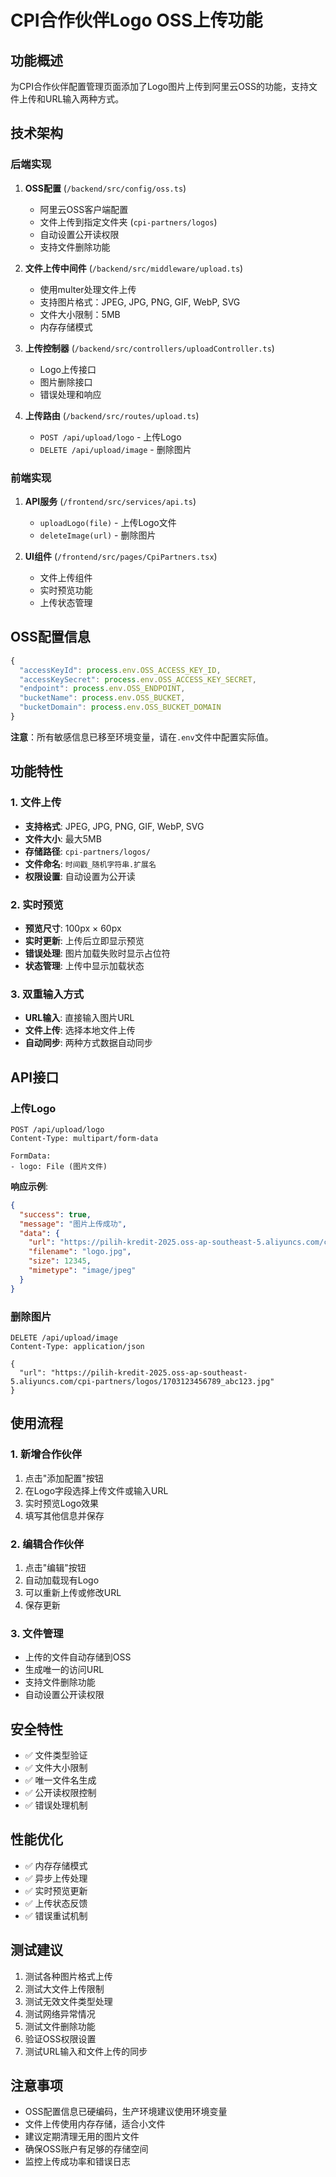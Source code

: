 # CPI合作伙伴Logo OSS上传功能

## 功能概述
为CPI合作伙伴配置管理页面添加了Logo图片上传到阿里云OSS的功能，支持文件上传和URL输入两种方式。

## 技术架构

### 后端实现
1. **OSS配置** (`/backend/src/config/oss.ts`)
   - 阿里云OSS客户端配置
   - 文件上传到指定文件夹 (`cpi-partners/logos`)
   - 自动设置公开读权限
   - 支持文件删除功能

2. **文件上传中间件** (`/backend/src/middleware/upload.ts`)
   - 使用multer处理文件上传
   - 支持图片格式：JPEG, JPG, PNG, GIF, WebP, SVG
   - 文件大小限制：5MB
   - 内存存储模式

3. **上传控制器** (`/backend/src/controllers/uploadController.ts`)
   - Logo上传接口
   - 图片删除接口
   - 错误处理和响应

4. **上传路由** (`/backend/src/routes/upload.ts`)
   - `POST /api/upload/logo` - 上传Logo
   - `DELETE /api/upload/image` - 删除图片

### 前端实现
1. **API服务** (`/frontend/src/services/api.ts`)
   - `uploadLogo(file)` - 上传Logo文件
   - `deleteImage(url)` - 删除图片

2. **UI组件** (`/frontend/src/pages/CpiPartners.tsx`)
   - 文件上传组件
   - 实时预览功能
   - 上传状态管理

## OSS配置信息
```javascript
{
  "accessKeyId": process.env.OSS_ACCESS_KEY_ID,
  "accessKeySecret": process.env.OSS_ACCESS_KEY_SECRET,
  "endpoint": process.env.OSS_ENDPOINT,
  "bucketName": process.env.OSS_BUCKET,
  "bucketDomain": process.env.OSS_BUCKET_DOMAIN
}
```

**注意**：所有敏感信息已移至环境变量，请在`.env`文件中配置实际值。

## 功能特性

### 1. 文件上传
- **支持格式**: JPEG, JPG, PNG, GIF, WebP, SVG
- **文件大小**: 最大5MB
- **存储路径**: `cpi-partners/logos/`
- **文件命名**: `时间戳_随机字符串.扩展名`
- **权限设置**: 自动设置为公开读

### 2. 实时预览
- **预览尺寸**: 100px × 60px
- **实时更新**: 上传后立即显示预览
- **错误处理**: 图片加载失败时显示占位符
- **状态管理**: 上传中显示加载状态

### 3. 双重输入方式
- **URL输入**: 直接输入图片URL
- **文件上传**: 选择本地文件上传
- **自动同步**: 两种方式数据自动同步

## API接口

### 上传Logo
```http
POST /api/upload/logo
Content-Type: multipart/form-data

FormData:
- logo: File (图片文件)
```

**响应示例**:
```json
{
  "success": true,
  "message": "图片上传成功",
  "data": {
    "url": "https://pilih-kredit-2025.oss-ap-southeast-5.aliyuncs.com/cpi-partners/logos/1703123456789_abc123.jpg",
    "filename": "logo.jpg",
    "size": 12345,
    "mimetype": "image/jpeg"
  }
}
```

### 删除图片
```http
DELETE /api/upload/image
Content-Type: application/json

{
  "url": "https://pilih-kredit-2025.oss-ap-southeast-5.aliyuncs.com/cpi-partners/logos/1703123456789_abc123.jpg"
}
```

## 使用流程

### 1. 新增合作伙伴
1. 点击"添加配置"按钮
2. 在Logo字段选择上传文件或输入URL
3. 实时预览Logo效果
4. 填写其他信息并保存

### 2. 编辑合作伙伴
1. 点击"编辑"按钮
2. 自动加载现有Logo
3. 可以重新上传或修改URL
4. 保存更新

### 3. 文件管理
- 上传的文件自动存储到OSS
- 生成唯一的访问URL
- 支持文件删除功能
- 自动设置公开读权限

## 安全特性
- ✅ 文件类型验证
- ✅ 文件大小限制
- ✅ 唯一文件名生成
- ✅ 公开读权限控制
- ✅ 错误处理机制

## 性能优化
- ✅ 内存存储模式
- ✅ 异步上传处理
- ✅ 实时预览更新
- ✅ 上传状态反馈
- ✅ 错误重试机制

## 测试建议
1. 测试各种图片格式上传
2. 测试大文件上传限制
3. 测试无效文件类型处理
4. 测试网络异常情况
5. 测试文件删除功能
6. 验证OSS权限设置
7. 测试URL输入和文件上传的同步

## 注意事项
- OSS配置信息已硬编码，生产环境建议使用环境变量
- 文件上传使用内存存储，适合小文件
- 建议定期清理无用的图片文件
- 确保OSS账户有足够的存储空间
- 监控上传成功率和错误日志
